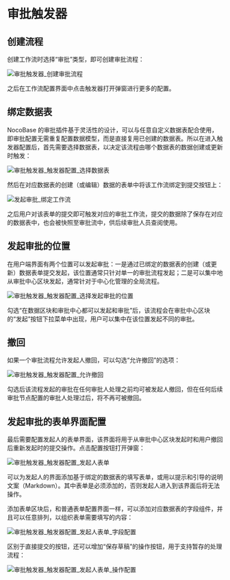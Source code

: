 # 审批触发器

## 创建流程

创建工作流时选择“审批”类型，即可创建审批流程：

![审批触发器_创建审批流程](https://static-docs.nocobase.com/f52dda854f46a669e0c1c7fb487a17ea.png)

之后在工作流配置界面中点击触发器打开弹窗进行更多的配置。

## 绑定数据表

NocoBase 的审批插件基于灵活性的设计，可以与任意自定义数据表配合使用，即审批配置无需重复配置数据模型，而是直接复用已创建的数据表。所以在进入触发器配置后，首先需要选择数据表，以决定该流程由哪个数据表的数据创建或更新时触发：

![审批触发器_触发器配置_选择数据表](https://static-docs.nocobase.com/8732a4419b1e28d2752b8f601132c82d.png)

然后在对应数据表的创建（或编辑）数据的表单中将该工作流绑定到提交按钮上：

![发起审批_绑定工作流](https://static-docs.nocobase.com/2872ff108c61d7bf6d0bfb19886774c6.png)

之后用户对该表单的提交即可触发对应的审批工作流，提交的数据除了保存在对应的数据表中，也会被快照至审批流中，供后续审批人员查阅使用。

## 发起审批的位置

在用户端界面有两个位置可以发起审批：一是通过已绑定的数据表的创建（或更新）数据表单提交发起，该位置通常只针对单一的审批流程发起；二是可以集中地从审批中心区块发起，通常针对于中心化管理的全局流程。

![审批触发器_触发器配置_选择发起审批的位置](https://static-docs.nocobase.com/1a193ec0acfa6cde221c6e5d49a50b3e.png)

勾选“在数据区块和审批中心都可以发起和审批”后，该流程会在审批中心区块的“发起”按钮下拉菜单中出现，用户可以集中在该位置发起不同的审批。

## 撤回

如果一个审批流程允许发起人撤回，可以勾选“允许撤回”的选项：

![审批触发器_触发器配置_允许撤回](https://static-docs.nocobase.com/09185712fc55bc536892136ce0ade4a8.png)

勾选后该流程发起的审批在任何审批人处理之前均可被发起人撤回，但在任何后续审批节点配置的审批人处理过后，将不再可被撤回。

## 发起审批的表单界面配置

最后需要配置发起人的表单界面，该界面将用于从审批中心区块发起时和用户撤回后重新发起时的提交操作。点击配置按钮打开弹窗：

![审批触发器_触发器配置_发起人表单](https://static-docs.nocobase.com/ca8b7e362d912138cf7d73bb60b37ac1.png)

可以为发起人的界面添加基于绑定的数据表的填写表单，或用以提示和引导的说明文案（Markdown）。其中表单是必须添加的，否则发起人进入到该界面后将无法操作。

添加表单区块后，和普通表单配置界面一样，可以添加对应数据表的字段组件，并且可以任意排列，以组织表单需要填写的内容：

![审批触发器_触发器配置_发起人表单_字段配置](https://static-docs.nocobase.com/5a1e7f9c9d8de092c7b55585dad7d633.png)

区别于直接提交的按钮，还可以增加“保存草稿”的操作按钮，用于支持暂存的处理流程：

![审批触发器_触发器配置_发起人表单_操作配置](https://static-docs.nocobase.com/2f4850d2078e94538995a9df70d3d2d1.png)
